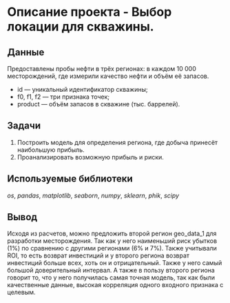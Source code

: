 # Oписание проекта - Выбор локации для скважины.

## Данные

Предоставлены пробы нефти в трёх регионах: в каждом 10 000 месторождений, где измерили качество нефти и объём её запасов.

- id — уникальный идентификатор скважины;
- f0, f1, f2 — три признака точек;
- product — объём запасов в скважине (тыс. баррелей).

## Задачи

1. Построить модель для определения региона, где добыча принесёт наибольшую прибыль.
2. Проанализировать возможную прибыль и риски.

## Используемые библиотеки
*os*, *pandas*, *matplotlib*, *seaborn*, *numpy*, *sklearn*, *phik*, *scipy*

## Вывод

Исходя из расчетов, можно предложить второй регион geo_data_1 для разработки месторождения. Так как у него наименьший риск убытков (1%) по сравнению с другими регионами (6% и 7%). Также учитывали ROI, то есть возврат инвестиций и у второго региона возврат инвестиций больше всех, хоть он и отрицательный. Также у него самый большой доверительный интервал. А также в пользу второго региона говорит то, что у него получилась самая точная модель, так как были качественные данные, высокая корреляция одного входного признака с целевым.